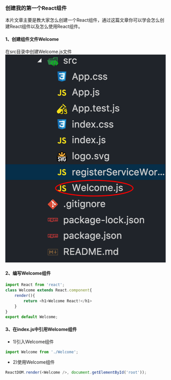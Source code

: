 ### 创建我的第一个React组件
本片文章主要是教大家怎么创建一个React组件，通过这篇文章你可以学会怎么创建React组件以及怎么使用React组件。
#### 1、创建组件文件Welcome
在src目录中创建Welcome.js文件
![avatar](../images/welcome.png)
#### 2、编写Welcome组件
```js
import React from 'react';
class Welcome extends React.component{
    render(){
        return <h1>Welcome React!</h1>
    }
}
export default Welcome;
```
#### 3、在index.js中引用Welcome组件
* 1)引入Welcome组件
```js
import Welcome from './Welcome';
```
* 2)使用Welcome组件
```js
ReactDOM.render(<Welcome />, document.getElementById('root'));
```
